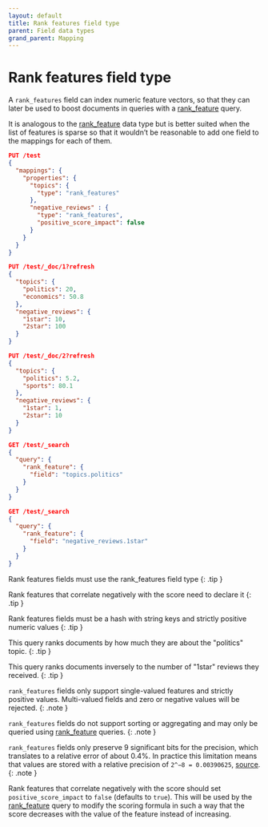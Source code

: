 ```yaml
---
layout: default
title: Rank features field type
parent: Field data types
grand_parent: Mapping
---
```

# Rank features field type
A `rank_features` field can index numeric feature vectors, so that they can later be used to boost documents in queries with a [rank_feature]({{site.url}}{{site.baseurl}}/opensearch/query-dsl/rank-feature/) query.

It is analogous to the [rank_feature]({{site.url}}{{site.baseurl}}/opensearch/mapping/field-data-types/rank-feature-field-type/) data type but is better suited when the list of features is sparse so that it wouldn’t be reasonable to add one field to the mappings for each of them.

```json
PUT /test
{
  "mappings": {
    "properties": {
      "topics": {
        "type": "rank_features" 
      },
      "negative_reviews" : {
        "type": "rank_features",
        "positive_score_impact": false 
      }
    }
  }
}

PUT /test/_doc/1?refresh
{
  "topics": { 
    "politics": 20,
    "economics": 50.8
  },
  "negative_reviews": {
    "1star": 10,
    "2star": 100
  }
}

PUT /test/_doc/2?refresh
{
  "topics": {
    "politics": 5.2,
    "sports": 80.1
  },
  "negative_reviews": {
    "1star": 1,
    "2star": 10
  }
}

GET /test/_search
{
  "query": { 
    "rank_feature": {
      "field": "topics.politics"
    }
  }
}

GET /test/_search
{
  "query": { 
    "rank_feature": {
      "field": "negative_reviews.1star"
    }
  }
}
```

Rank features fields must use the rank_features field type
{: .tip }

Rank features that correlate negatively with the score need to declare it
{: .tip }

Rank features fields must be a hash with string keys and strictly positive numeric values
{: .tip }

This query ranks documents by how much they are about the "politics" topic.
{: .tip }

This query ranks documents inversely to the number of "1star" reviews they received.
{: .tip }

`rank_features` fields only support single-valued features and strictly positive values. Multi-valued fields and zero or negative values will be rejected.
{: .note }

`rank_features` fields do not support sorting or aggregating and may only be queried using [rank_feature]({{site.url}}{{site.baseurl}}/opensearch/query-dsl/rank-feature/) queries.
{: .note }

`rank_features` fields only preserve 9 significant bits for the precision, which translates to a relative error of about 0.4%. In practice this limitation means that values are stored with a relative precision of `2^−8 = 0.00390625`, [source](https://lucene.apache.org/core/8_9_0/core/org/apache/lucene/document/FeatureField.html).
{: .note }

Rank features that correlate negatively with the score should set `positive_score_impact` to `false` (defaults to `true`). This will be used by the [rank_feature]({{site.url}}{{site.baseurl}}/opensearch/query-dsl/rank-feature/) query to modify the scoring formula in such a way that the score decreases with the value of the feature instead of increasing.

